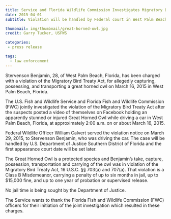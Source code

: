 ```yaml
---
title: Service and Florida Wildlife Commission Investigates Migratory Bird Treaty Act Violation posted on Facebook
date: 2015-04-01
subtitle: Violation will be handled by Federal court in West Palm Beach

thumbnail: img/thumbnail/great-horned-owl.jpg
credit: Garry Tucker, USFWS

categories:
 - press release

tags:
  - law enforcement
---
```


Stervenson Benjamin, 28, of West Palm Beach, Florida, has been charged with a violation of the Migratory Bird Treaty Act, for allegedly capturing, possessing, and transporting a great horned owl on March 16, 2015 in West Palm Beach, Florida.

The U.S. Fish and Wildlife Service and Florida Fish and Wildlife Commission (FWC) jointly investigated the violation of the Migratory Bird Treaty Act after the suspects posted a video of themselves on Facebook holding an apparently stunned or injured Great Horned Owl while driving a car in West Palm Beach, Florida, at approximately 2:00 a.m. on or about March 16, 2015.
<!--more-->
Federal Wildlife Officer William Calvert served the violation notice on March 29, 2015, to Stervenson Benjamin, who was driving the car.  The case will be handled by U.S. Department of Justice Southern District of Florida and the first appearance court date will be set later.

The Great Horned Owl is a protected species and Benjamin’s take, capture, possession, transportation and carrying of the owl was in violation of the Migratory Bird Treaty Act, 16 U.S.C. §§ 703(a) and 707(a).  That violation is a Class B Misdemeanor, carrying a penalty of up to six months in jail, up to $15,000 fine, and up to one year of probation or supervised release.  

No jail time is being sought by the Department of Justice.

The Service wants to thank the Florida Fish and Wildlife Commission (FWC) officers for their initiation of the joint investigation which resulted in these charges.